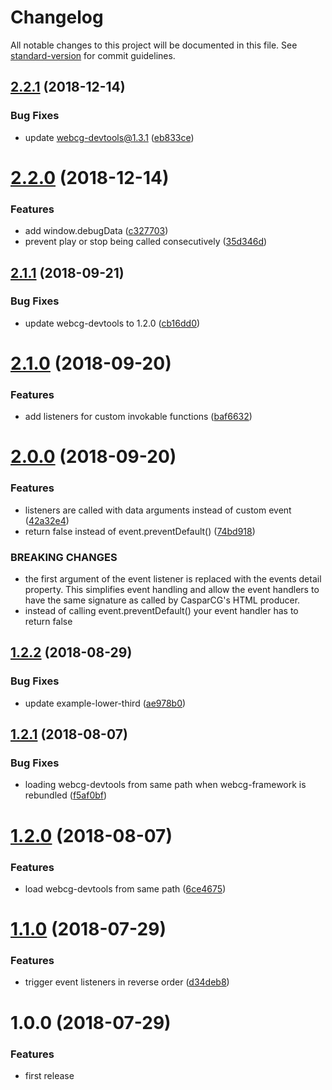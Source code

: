 # Changelog

All notable changes to this project will be documented in this file. See [standard-version](https://github.com/conventional-changelog/standard-version) for commit guidelines.

<a name="2.2.1"></a>
## [2.2.1](https://github.com/indr/webcg-framework/compare/v2.2.0...v2.2.1) (2018-12-14)


### Bug Fixes

* update webcg-devtools@1.3.1 ([eb833ce](https://github.com/indr/webcg-framework/commit/eb833ce))



<a name="2.2.0"></a>
# [2.2.0](https://github.com/indr/webcg-framework/compare/v2.1.1...v2.2.0) (2018-12-14)


### Features

* add window.debugData ([c327703](https://github.com/indr/webcg-framework/commit/c327703))
* prevent play or stop being called consecutively ([35d346d](https://github.com/indr/webcg-framework/commit/35d346d))



<a name="2.1.1"></a>
## [2.1.1](https://github.com/indr/webcg-framework/compare/v2.1.0...v2.1.1) (2018-09-21)


### Bug Fixes

* update webcg-devtools to 1.2.0 ([cb16dd0](https://github.com/indr/webcg-framework/commit/cb16dd0))



<a name="2.1.0"></a>
# [2.1.0](https://github.com/indr/webcg-framework/compare/v2.0.0...v2.1.0) (2018-09-20)


### Features

* add listeners for custom invokable functions ([baf6632](https://github.com/indr/webcg-framework/commit/baf6632))



<a name="2.0.0"></a>
# [2.0.0](https://github.com/indr/webcg-framework/compare/v1.2.2...v2.0.0) (2018-09-20)


### Features

* listeners are called with data arguments instead of custom event ([42a32e4](https://github.com/indr/webcg-framework/commit/42a32e4))
* return false instead of event.preventDefault() ([74bd918](https://github.com/indr/webcg-framework/commit/74bd918))


### BREAKING CHANGES

* the first argument of the event listener is replaced with the events detail property. This simplifies event handling and allow the event handlers to have the same signature as called by CasparCG's HTML producer.
* instead of calling event.preventDefault() your event handler has to return false



<a name="1.2.2"></a>
## [1.2.2](https://github.com/indr/webcg-framework/compare/v1.2.1...v1.2.2) (2018-08-29)


### Bug Fixes

* update example-lower-third ([ae978b0](https://github.com/indr/webcg-framework/commit/ae978b0))



<a name="1.2.1"></a>
## [1.2.1](https://github.com/indr/webcg-framework/compare/v1.2.0...v1.2.1) (2018-08-07)


### Bug Fixes

* loading webcg-devtools from same path when webcg-framework is rebundled ([f5af0bf](https://github.com/indr/webcg-framework/commit/f5af0bf))



<a name="1.2.0"></a>
# [1.2.0](https://github.com/indr/webcg-framework/compare/v1.1.0...v1.2.0) (2018-08-07)


### Features

* load webcg-devtools from same path ([6ce4675](https://github.com/indr/webcg-framework/commit/6ce4675))



<a name="1.1.0"></a>
# [1.1.0](https://github.com/indr/webcg-framework/compare/v1.0.0...v1.1.0) (2018-07-29)


### Features

* trigger event listeners in reverse order ([d34deb8](https://github.com/indr/webcg-framework/commit/d34deb8))



<a name="1.0.0"></a>
# 1.0.0 (2018-07-29)

### Features

* first release
